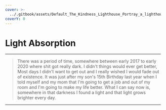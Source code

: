 ```yaml
---
cover: >-
  ../.gitbook/assets/Default_The_Kindness_Lighthouse_Portray_a_lighthouse_shining_i_3_25dedcc8-e7bd-469d-a81a-b05d6fa07dc6_1.jpg
coverY: 0
---
```


# Light Absorption

***

> There was a period of time, somewhere between early 2017 to early 2020 where shit got really dark. I didn't things would ever get better, Most days I didn't want to get out and I really wished I would fade out of existence. It was just after my son's 15th Birthday last year when I told myself and my mom that I'm going to get a job and out of my room and I'm going to make my life better. What I can say now is, somewhere in that darkness I found a light and that light grows brighter every day.

***
